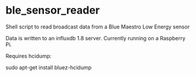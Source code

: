 # ble_sensor_reader
Shell script to read broadcast data from a Blue Maestro Low Energy sensor



Data is written to an influxdb 1.8 server. Currently running on a Raspberry Pi. 

Requires hcidump:

sudo apt-get install bluez-hcidump




